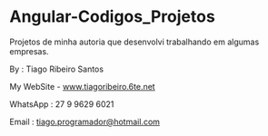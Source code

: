 # Angular-Codigos_Projetos
Projetos de minha autoria que desenvolvi trabalhando em algumas empresas.

By : Tiago Ribeiro Santos

My WebSite - www.tiagoribeiro.6te.net

WhatsApp : 27 9 9629 6021

Email : tiago.programador@hotmail.com

